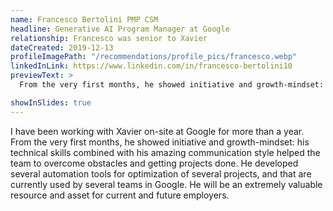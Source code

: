 ```yaml
---
name: Francesco Bertolini PMP CSM
headline: Generative AI Program Manager at Google
relationship: Francesco was senior to Xavier
dateCreated: 2019-12-13
profileImagePath: "/recommendations/profile_pics/francesco.webp"
linkedInLink: https://www.linkedin.com/in/francesco-bertolini10
previewText: >
  From the very first months, he showed initiative and growth-mindset: his technical skills combined with his amazing communication style...

showInSlides: true
---
```


I have been working with Xavier on-site at Google for more than a year. From the
very first months, he showed initiative and growth-mindset: his technical skills
combined with his amazing communication style helped the team to overcome
obstacles and getting projects done. He developed several automation tools for
optimization of several projects, and that are currently used by several teams
in Google. He will be an extremely valuable resource and asset for current and
future employers.
